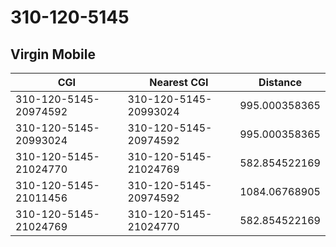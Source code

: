 # 310-120-5145
## Virgin Mobile


| CGI | Nearest CGI | Distance |
|-----|-------------|----------|
| 310-120-5145-20974592 | 310-120-5145-20993024 | 995.000358365 |
| 310-120-5145-20993024 | 310-120-5145-20974592 | 995.000358365 |
| 310-120-5145-21024770 | 310-120-5145-21024769 | 582.854522169 |
| 310-120-5145-21011456 | 310-120-5145-20974592 | 1084.06768905 |
| 310-120-5145-21024769 | 310-120-5145-21024770 | 582.854522169 |

